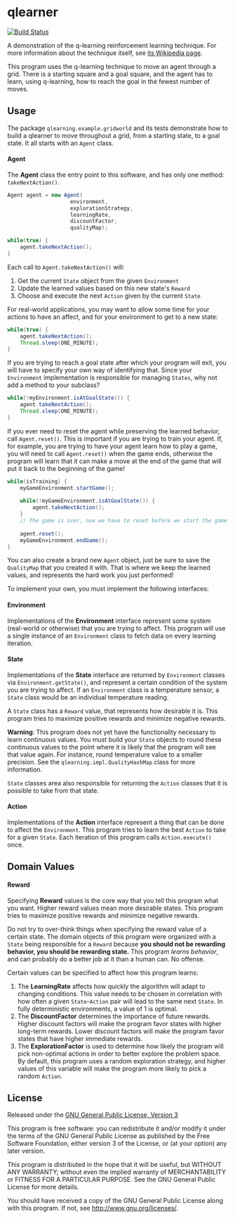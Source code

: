 qlearner
========

[![Build Status](https://travis-ci.org/Cantido/qlearner.svg?branch=master)](https://travis-ci.org/Cantido/qlearner)

A demonstration of the q-learning reinforcement learning technique. For more
information about the technique itself, see [its Wikipedia page][wiki].

This program uses the q-learning technique to move an agent through a grid.
There is a starting square and a goal square, and the agent has to
learn, using q-learning, how to reach the goal in the fewest number of moves.

Usage
-----

The package `qlearning.example.gridworld` and its tests demonstrate how to build a qlearner to move throughout
a grid, from a starting state, to a goal state. It all starts with an `Agent` class.

#### Agent

The **Agent** class the entry point to this software, and has only one method: `takeNextAction()`.

```java
Agent agent = new Agent(
                    environment,
                    explorationStrategy,
                    learningRate,
                    discountFactor,
                    qualityMap);

while(true) {
    agent.takeNextAction();
}
```

Each call to `Agent.takeNextAction()` will:

1. Get the current `State` object from the given `Environment`
2. Update the learned values based on this new state's `Reward` 
4. Choose and execute the next `Action` given by the current `State`

For real-world applications, you may want to allow some time for your actions to have an affect, and for your
environment to get to a new state:

```java
while(true) {
    agent.takeNextAction();
    Thread.sleep(ONE_MINUTE);
}
```

If you are trying to reach a goal state after which your program will exit, you will have to specify your own way of
identifying that. Since your `Environment` implementation is responsible for managing `States`, why not add
a method to your subclass?

```java
while(!myEnvironment.isAtGoalState()) {
    agent.takeNextAction();
    Thread.sleep(ONE_MINUTE);
}
```

If you ever need to reset the agent while preserving the learned behavior, call `Agent.reset()`. This is important
if you are trying to train your agent. If, for example, you are trying to have your agent learn how to play a game, you
will need to call `Agent.reset()` when the game ends, otherwise the program will learn that it can make a move at
the end of the game that will put it back to the beginning of the game!

```java
while(isTraining) {
    myGameEnvironment.startGame();
    
    while(!myGameEnvironment.isAtGoalState()) {
        agent.takeNextAction();
    }
    // The game is over, now we have to reset before we start the game again
    
    agent.reset();
    myGameEnvironment.endGame();
}
```

You can also create a brand new `Agent` object, just be sure to save the `QualityMap` that you created it with.
That is where we keep the learned values, and represents the hard work you just performed!

To implement your own, you must implement the following interfaces:

#### Environment

Implementations of the **Environment** interface represent some system (real-world or otherwise) that you are
trying to affect. This program will use a single instance of an `Environment` class to fetch data on every
learning iteration.

#### State

Implementations of the **State** interface are returned by `Environment` classes via
`Environment.getState()`, and represent a certain condition of the system you are trying to affect. If an
`Environment` class is a temperature sensor, a `State` class would be an individual temperature reading.

A `State` class has a `Reward` value, that represents how desirable it is. This program tries to maximize positive
rewards and minimize negative rewards.

**Warning**: This program does not yet have the functionality necessary to learn continuous values. You must build your
`State` objects to round these continuous values to the point where it is likely that the program will see that
value again. For instance, round temperature value to a smaller precision. See the
`qlearning.impl.QualityHashMap` class for more information.

`State` classes area also responsible for returning the `Action` classes that it is possible to take from that
state.

#### Action

Implementations of the **Action** interface represent a thing that can be done to affect the `Environment`. This
program tries to learn the best `Action` to take for a given `State`. Each iteration of this program calls
`Action.execute()` once.

Domain Values
-------------

#### Reward

Specifying **Reward** values is the core way that you tell this program what you want. Higher reward values
mean more desirable states. This program tries to maximize positive rewards and minimize negative rewards.

Do not try to over-think things when specifying the reward value of a certain state. The domain objects of
this program were organized with a `State` being responsible for a `Reward` because
**you should not be rewarding behavior, you should be rewarding state.** This program *learns behavior*, and
can probably do a better job at it than a human can. No offense.

Certain values can be specified to affect how this program learns:

1. The **LearningRate** affects how quickly the algorithm will adapt to changing conditions. This value needs to
be chosen in correlation with how often a given `State`-`Action` pair will lead to the same next `State`. In
fully deterministic environments, a value of 1 is optimal.
2. The **DiscountFactor** determines the importance of future rewards. Higher discount factors will make the program
favor states with higher long-term rewards. Lower discount factors will make the program favor states that have higher
immediate rewards.
3. The **ExplorationFactor** is used to determine how likely the program will pick non-optimal actions in order to
better explore the problem space. By default, this program uses a random exploration strategy, and higher values of
this variable will make the program more likely to pick a random `Action`.

License
-------
Released under the [GNU General Public License, Version 3](http://www.gnu.org/licenses/gpl.html)

This program is free software: you can redistribute it and/or modify
it under the terms of the GNU General Public License as published by
the Free Software Foundation, either version 3 of the License, or
(at your option) any later version.

This program is distributed in the hope that it will be useful,
but WITHOUT ANY WARRANTY; without even the implied warranty of
MERCHANTABILITY or FITNESS FOR A PARTICULAR PURPOSE.  See the
GNU General Public License for more details.

You should have received a copy of the GNU General Public License
along with this program.  If not, see <http://www.gnu.org/licenses/>.

[wiki]: https://en.wikipedia.org/wiki/Q_learning "Q-learning - Wikipedia, the free encycopedia"

